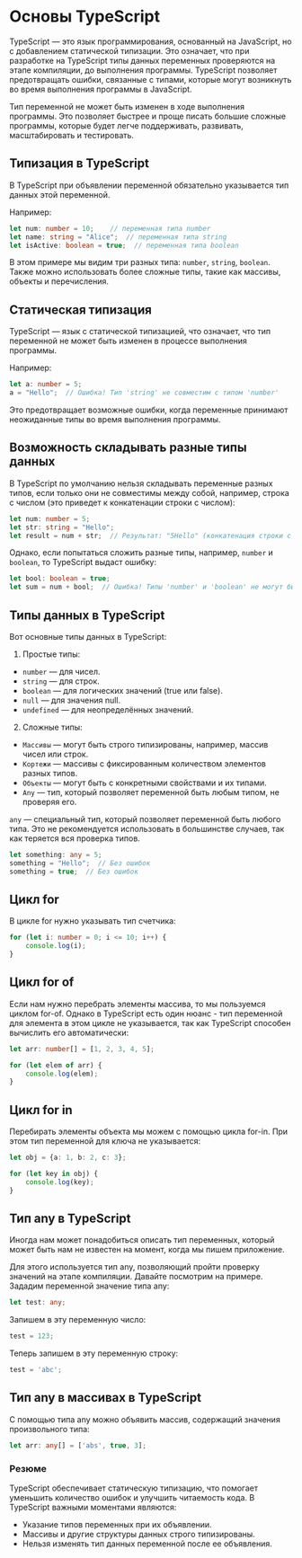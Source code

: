 # Основы TypeScript
TypeScript — это язык программирования, основанный на JavaScript, но с добавлением статической типизации. Это означает, что при разработке на TypeScript типы данных переменных проверяются на этапе компиляции, до выполнения программы. TypeScript позволяет предотвращать ошибки, связанные с типами, которые могут возникнуть во время выполнения программы в JavaScript.

Тип переменной не может быть изменен в ходе выполнения программы. Это позволяет быстрее и проще писать большие сложные программы, которые будет легче поддерживать, развивать, масштабировать и тестировать.

## Типизация в TypeScript
В TypeScript при объявлении переменной обязательно указывается тип данных этой переменной.

Например:
```ts
let num: number = 10;    // переменная типа number
let name: string = "Alice";  // переменная типа string
let isActive: boolean = true;  // переменная типа boolean
```
В этом примере мы видим три разных типа: `number`, `string`, `boolean`. Также можно использовать более сложные типы, такие как массивы, объекты и перечисления.

## Статическая типизация
TypeScript — язык с статической типизацией, что означает, что тип переменной не может быть изменен в процессе выполнения программы. 

Например:
```ts
let a: number = 5;
a = "Hello";  // Ошибка! Тип 'string' не совместим с типом 'number'
```
Это предотвращает возможные ошибки, когда переменные принимают неожиданные типы во время выполнения программы.

## Возможность складывать разные типы данных
В TypeScript по умолчанию нельзя складывать переменные разных типов, если только они не совместимы между собой, например, строка с числом (это приведет к конкатенации строки с числом):
```ts
let num: number = 5;
let str: string = "Hello";
let result = num + str;  // Результат: "5Hello" (конкатенация строки с числом)
```
Однако, если попытаться сложить разные типы, например, `number` и `boolean`, то TypeScript выдаст ошибку:
```ts
let bool: boolean = true;
let sum = num + bool;  // Ошибка! Типы 'number' и 'boolean' не могут быть сложены
```

## Типы данных в TypeScript
Вот основные типы данных в TypeScript:
1. Простые типы:
- `number` — для чисел.
- `string` — для строк.
- `boolean` — для логических значений (true или false).
- `null` — для значения null.
- `undefined` — для неопределённых значений.

2. Сложные типы:
- `Массивы` — могут быть строго типизированы, например, массив чисел или строк.
- `Кортежи` — массивы с фиксированным количеством элементов разных типов.
- `Объекты` — могут быть с конкретными свойствами и их типами.
- `Any` — тип, который позволяет переменной быть любым типом, не проверяя его.

`any` — специальный тип, который позволяет переменной быть любого типа. Это не рекомендуется использовать в большинстве случаев, так как теряется вся проверка типов.
```ts
let something: any = 5;
something = "Hello";  // Без ошибок
something = true;  // Без ошибок
```

## Цикл for 
В цикле for нужно указывать тип счетчика:
```ts
for (let i: number = 0; i <= 10; i++) {
	console.log(i);
}
```

## Цикл for of
Если нам нужно перебрать элементы массива, то мы пользуемся циклом for-of. Однако в TypeScript есть один нюанс - тип переменной для элемента в этом цикле не указывается, так как TypeScript способен вычислить его автоматически:
```ts
let arr: number[] = [1, 2, 3, 4, 5];

for (let elem of arr) {
	console.log(elem);
}
```

## Цикл for in 
Перебирать элементы объекта мы можем с помощью цикла for-in. При этом тип переменной для ключа не указывается:
```ts
let obj = {a: 1, b: 2, c: 3};

for (let key in obj) {
	console.log(key);
}
```

## Тип any в TypeScript
Иногда нам может понадобиться описать тип переменных, который может быть нам не известен на момент, когда мы пишем приложение.

Для этого используется тип any, позволяющий пройти проверку значений на этапе компиляции. Давайте посмотрим на примере. Зададим переменной значение типа any: 
```ts
let test: any;
```
Запишем в эту переменную число: 
```ts
test = 123;
```

Теперь запишем в эту переменную строку: 
```ts
test = 'abc';
```

## Тип any в массивах в TypeScript
С помощью типа any можно объявить массив, содержащий значения произвольного типа:
```ts
let arr: any[] = ['abs', true, 3];
```


### Резюме 
TypeScript обеспечивает статическую типизацию, что помогает уменьшить количество ошибок и улучшить читаемость кода. В TypeScript важными моментами являются:
- Указание типов переменных при их объявлении.
- Массивы и другие структуры данных строго типизированы.
- Нельзя изменять тип данных переменной после ее объявления.
